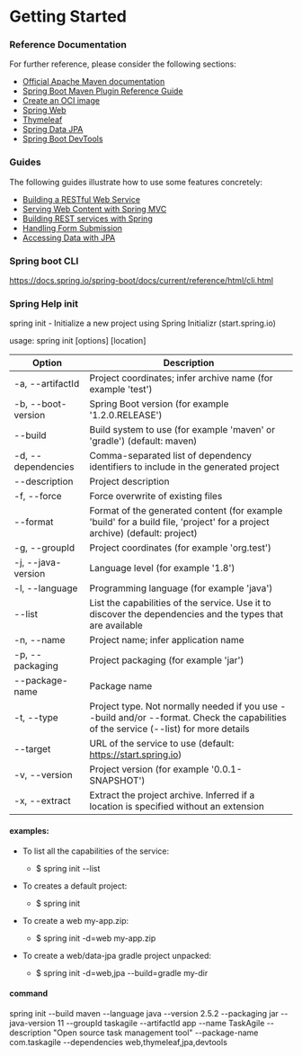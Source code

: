 # Getting Started

### Reference Documentation
For further reference, please consider the following sections:

* [Official Apache Maven documentation](https://maven.apache.org/guides/index.html)
* [Spring Boot Maven Plugin Reference Guide](https://docs.spring.io/spring-boot/docs/2.5.2/maven-plugin/reference/html/)
* [Create an OCI image](https://docs.spring.io/spring-boot/docs/2.5.2/maven-plugin/reference/html/#build-image)
* [Spring Web](https://docs.spring.io/spring-boot/docs/2.5.2/reference/htmlsingle/#boot-features-developing-web-applications)
* [Thymeleaf](https://docs.spring.io/spring-boot/docs/2.5.2/reference/htmlsingle/#boot-features-spring-mvc-template-engines)
* [Spring Data JPA](https://docs.spring.io/spring-boot/docs/2.5.2/reference/htmlsingle/#boot-features-jpa-and-spring-data)
* [Spring Boot DevTools](https://docs.spring.io/spring-boot/docs/2.5.2/reference/htmlsingle/#using-boot-devtools)

### Guides
The following guides illustrate how to use some features concretely:

* [Building a RESTful Web Service](https://spring.io/guides/gs/rest-service/)
* [Serving Web Content with Spring MVC](https://spring.io/guides/gs/serving-web-content/)
* [Building REST services with Spring](https://spring.io/guides/tutorials/bookmarks/)
* [Handling Form Submission](https://spring.io/guides/gs/handling-form-submission/)
* [Accessing Data with JPA](https://spring.io/guides/gs/accessing-data-jpa/)

### Spring boot CLI
https://docs.spring.io/spring-boot/docs/current/reference/html/cli.html


### Spring Help init
spring init - Initialize a new project using Spring Initializr (start.spring.io)

usage: spring init [options] [location]


|Option                       |Description|
|------                       |-----------|
|-a, --artifactId <String>    |Project coordinates; infer archive name (for example 'test')|
|-b, --boot-version <String>  |Spring Boot version (for example '1.2.0.RELEASE')|
|--build <String>             |Build system to use (for example 'maven' or 'gradle') (default: maven)|
|-d, --dependencies <String>  |Comma-separated list of dependency identifiers to include in the generated project|
|--description <String>       |Project description|
|-f, --force                  |Force overwrite of existing files|
|--format <String>            |Format of the generated content (for example 'build' for a build file, 'project' for a project archive) (default: project)|
|-g, --groupId <String>       |Project coordinates (for example 'org.test')|
|-j, --java-version <String>  |Language level (for example '1.8')|
|-l, --language <String>      |Programming language  (for example 'java')|
|--list                       |List the capabilities of the service. Use it to discover the dependencies and the types that are available|
|-n, --name <String>          |Project name; infer application name|
|-p, --packaging <String>     |Project packaging (for example 'jar')|
|--package-name <String>      |Package name|
|-t, --type <String>          |Project type. Not normally needed if you use --build and/or --format. Check the capabilities of the service (--list) for more details|
|--target <String>            |URL of the service to use (default: https://start.spring.io)|
|-v, --version <String>       |Project version (for example '0.0.1-SNAPSHOT')|
|-x, --extract                |Extract the project archive. Inferred if a location is specified without an extension|

#### examples:

* To list all the capabilities of the service:
  * $ spring init --list

* To creates a default project:
  * $ spring init

* To create a web my-app.zip:
  * $ spring init -d=web my-app.zip

* To create a web/data-jpa gradle project unpacked:
  * $ spring init -d=web,jpa --build=gradle my-dir

#### command
spring init --build maven --language java --version 2.5.2 --packaging jar --java-version 11 --groupId taskagile --artifactId app --name TaskAgile --description "Open source task management tool" --package-name com.taskagile --dependencies web,thymeleaf,jpa,devtools